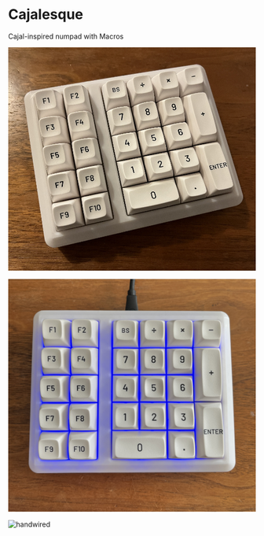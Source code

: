 # Cajalesque

Cajal-inspired numpad with Macros

![cajalesque](cajalesque.JPG)

![cajalesquergb](cajalesquergb.JPG)

![handwired](handwired.JPG)
